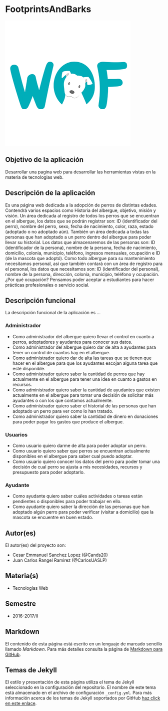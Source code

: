 # FootprintsAndBarks

![Albergue](https://github.com/acominf/FootprintsAndBarks/blob/master/docs/wof_opt.png)

## Objetivo de la aplicación
Desarrollar una pagina web para desarrollar las herramientas vistas en la materia de tecnologias web.

## Descripción de la aplicación
Es una página web dedicada a la adopción de perros de distintas edades. Contendrá varios espacios como Historia del albergue, objetivo, misión y visión. Un área dedicada al registro de todos los perros que se encuentran en el albergue, los datos que se podrán registrar son: ID (identificador del perro), nombre del perro, sexo, fecha de nacimiento, color, raza, estado (adoptado o no adoptado aún). También un área dedicada a todas las personas que han adoptado a un perro dentro del albergue para poder llevar su historial. Los datos que almacenaremos de las personas son: ID (identificador de la persona), nombre de la persona, fecha de nacimiento, domicilio, colonia, municipio, teléfono, ingresos mensuales, ocupación e ID (de la mascota que adoptó). Como todo albergue para su mantenimiento necesitamos personal, así que también contará con un área de registro para el personal, los datos que necesitamos son: ID (identificador del personal), nombre de la persona, dirección, colonia, municipio, teléfono y ocupación. ¿Por qué ocupación? Pensamos poder aceptar a estudiantes para hacer prácticas profesionales o servicio social. 

## Descripción funcional
La descripción funcional de la aplicación es ...

### Administrador
-  Como administrador del albergue quiero llevar el control en cuanto a perros, adoptadores y ayudantes para conocer sus datos.
-  Como administrador del albergue quiero dar de alta a ayudantes para tener un control de cuantos hay en el albergue.
-  Como administrador quiero dar de alta las tareas que se tienen que hacer en el albergue para que los ayudantes escojan alguna tarea que esté disponible.
-  Como administrador quiero saber la cantidad de perros que hay actualmente en el albergue para tener una idea en cuanto a gastos en recursos.
-  Como administrador quiero saber la cantidad de ayudantes que existen actualmente en el albergue para tomar una decisión de solicitar más ayudantes o con los que contamos actualmente.
-  Como administrador quiero saber el historial de las personas que han adoptado un perro para ver como lo han tratado.
-  Como administrador quiero saber la cantidad de dinero en donaciones para poder pagar los gastos que produce el albergue.


### Usuarios
-  Como usuario quiero darme de alta para poder adoptar un perro.
-  Como usuario quiero saber que perros se encuentran actualmente disponibles en el albergue para saber cual puedo adoptar.
-  Como usuario quiero conocer los datos del perro para poder tomar una decisión de cual perro se ajusta a mis necesidades, recursos y presupuesto para poder adoptarlo.

### Ayudante
-  Como ayudante quiero saber cuáles actividades o tareas están pendientes o disponibles para poder trabajar en ello.
-  Como ayudante quiero saber la dirección de las personas que han adoptado algún perro para poder verificar (visitar a domicilio) que la mascota se encuentre en buen estado.


## Autor(es)
El autor(es) del proyecto son:
- Cesar Emmanuel Sanchez Lopez (@Cands20)
- Juan Carlos Rangel Ramirez (@CarlosUASLP)

## Materia(s)
- Tecnologías Web

## Semestre
- 2016-2017/II

## Markdown
El contenido de esta página está escrito en un lenguaje de marcado sencillo llamado *Markdown*. Para más detalles consulta la página de [Markdown para GitHub](https://guides.github.com/features/mastering-markdown/).

## Temas de Jekyll
El estilo y presentación de esta página utiliza el tema de Jekyll seleccionado en la configuración del repositorio. El nombre de este tema está almacenado en el archivo de configuración `_config.yml`. Para más información acerca de los temas de Jekyll soportados por GitHub [haz click en este enlace](https://pages.github.com/themes/).
